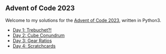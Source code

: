 ## Advent of Code 2023

Welcome to my solutions for the [Advent of Code 2023](https://adventofcode.com/2023/), written in Python3.

- [Day 1: Trebuchet?!](./day_01/)
- [Day 2: Cube Conundrum](./day_02/)
- [Day 3: Gear Ratios](./day_03/)
- [Day 4: Scratchcards](./day_04/)
